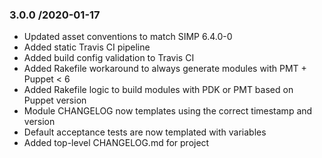 ### 3.0.0 /2020-01-17

- Updated asset conventions to match SIMP 6.4.0-0
- Added static Travis CI pipeline
- Added build config validation to Travis CI
- Added Rakefile workaround to always generate modules with PMT + Puppet < 6
- Added Rakefile logic to build modules with PDK or PMT based on Puppet version
- Module CHANGELOG now templates using the correct timestamp and version
- Default acceptance tests are now templated with variables
- Added top-level CHANGELOG.md for project

